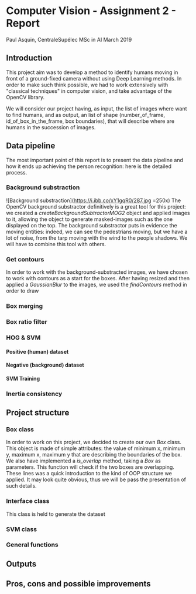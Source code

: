 # Computer Vision - Assignment 2 - Report 
Paul Asquin, CentraleSupélec MSc in AI March 2019

## Introduction
This project aim was to develop a method to identify humans moving in front of a ground-fixed camera without using Deep Learning methods. In order to make such think possible, we had to work extensively with "classical techniques" in computer vision, and take advantage of the OpenCV library.

We will consider our project having, as input, the list of images where want to find humans, and as output, an list of shape (number_of_frame, id_of_box_in_the_frame, box boundaries), that will describe where are humans in the succession of images.

## Data pipeline
The most important point of this report is to present the data pipeline and how it ends up achieving the person recognition: here is the detailed process.

### Background  substraction
![Background substraction](https://i.ibb.co/xY1gqR0/287.jpg =250x)
The OpenCV background substractor definitively is a great tool for this project: we created a _createBackgroundSubtractorMOG2_ object and applied images to it, allowing the object to generate masked-images such as the one displayed on the top. The background substractor puts in evidence the moving entities: indeed, we can see the pedestrians moving, but we have a lot of noise, from the tarp moving with the wind to the people shadows. We will have to combine this tool with others.

### Get contours
In order to work with the background-substracted images, we have chosen to work with contours as a start for the boxes. After having resized and then applied a _GaussianBlur_ to the images, we used the _findContours_ method in order to draw

### Box merging

### Box ratio filter

### HOG & SVM
#### Positive (human) dataset
#### Negative (background) dataset

#### SVM Training

### Inertia consistency

## Project structure

### Box class
In order to work on this project, we decided to create our own _Box_ class. This object is made of simple attributes: the value of minimum x, minimum y, maximum x, maximum y that are describing the boundaries of the box. We also have implemented a _is_overlap_ method, taking a _Box_ as parameters. This function will check if the two boxes are overlapping. These lines was a quick introduction to the kind of OOP structure we applied. It may look quite obvious, thus we will be pass the presentation of such details.

### Interface class
This class is held to generate the dataset

### SVM class

### General functions

## Outputs

## Pros, cons and possible improvements
<!--stackedit_data:
eyJoaXN0b3J5IjpbNjM4Mjk1NzMsLTExMjQyODUyODAsLTc1OD
k4ODgzMF19
-->